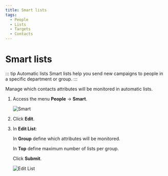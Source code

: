 ```yaml
---
title: Smart lists
tags:
  - People
  - Lists
  - Targets
  - Contacts
---
```

# Smart lists

::: tip Automatic lists
Smart lists help you send new campaigns to people in a specific department or group.
:::

Manage which contacts attributes will be monitored in automatic lists.

1. Access the menu **People** -> **Smart**.

   ![Smart](https://cdn.phishx.io/phishx-docs/images/phishx_lists_smart_01.webp)

2. Click **Edit**.

3. In **Edit List**:

   In **Group** define which attributes will be monitored.

   In **Top** define maximum number of lists per group.

   Click **Submit**.

   ![Edit List](https://cdn.phishx.io/phishx-docs/images/phishx_lists_smart_02.webp)
